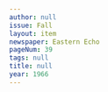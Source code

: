 ```yaml
---
author: null
issue: Fall
layout: item
newspaper: Eastern Echo
pageNum: 39
tags: null
title: null
year: 1966
---
```


